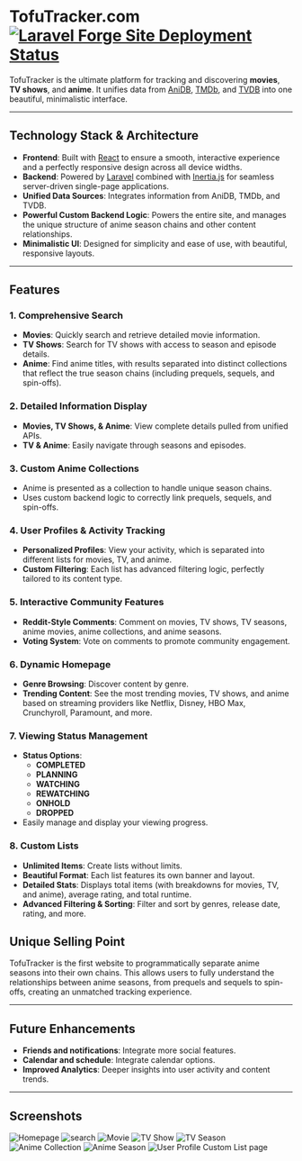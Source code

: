 # TofuTracker.com [![Laravel Forge Site Deployment Status](https://img.shields.io/endpoint?url=https%3A%2F%2Fforge.laravel.com%2Fsite-badges%2Fabc1c5a4-917e-43a6-aca6-5857b2ea29d1%3Fdate%3D1%26label%3D1%26commit%3D1&style=plastic)](https://forge.laravel.com/servers/873629/sites/2578047)

TofuTracker is the ultimate platform for tracking and discovering **movies**, **TV shows**, and **anime**. It unifies data from [AniDB](https://anidb.net), [TMDb](https://www.themoviedb.org), and [TVDB](https://thetvdb.com) into one beautiful, minimalistic interface.

---

## Technology Stack & Architecture

- **Frontend**: Built with [React](https://react.dev) to ensure a smooth, interactive experience and a perfectly responsive design across all device widths.
- **Backend**: Powered by [Laravel](https://laravel.com) combined with [Inertia.js](https://inertiajs.com) for seamless server-driven single-page applications.
- **Unified Data Sources**: Integrates information from AniDB, TMDb, and TVDB.
- **Powerful Custom Backend Logic**: Powers the entire site, and manages the unique structure of anime season chains and other content relationships.
- **Minimalistic UI**: Designed for simplicity and ease of use, with beautiful, responsive layouts.

---

## Features

### 1. Comprehensive Search
- **Movies**: Quickly search and retrieve detailed movie information.
- **TV Shows**: Search for TV shows with access to season and episode details.
- **Anime**: Find anime titles, with results separated into distinct collections that reflect the true season chains (including prequels, sequels, and spin-offs).

### 2. Detailed Information Display
- **Movies, TV Shows, & Anime**: View complete details pulled from unified APIs.
- **TV & Anime**: Easily navigate through seasons and episodes.

### 3. Custom Anime Collections
- Anime is presented as a collection to handle unique season chains.
- Uses custom backend logic to correctly link prequels, sequels, and spin-offs.

### 4. User Profiles & Activity Tracking
- **Personalized Profiles**: View your activity, which is separated into different lists for movies, TV, and anime.
- **Custom Filtering**: Each list has advanced filtering logic, perfectly tailored to its content type.

### 5. Interactive Community Features
- **Reddit-Style Comments**: Comment on movies, TV shows, TV seasons, anime movies, anime collections, and anime seasons.
- **Voting System**: Vote on comments to promote community engagement.

### 6. Dynamic Homepage
- **Genre Browsing**: Discover content by genre.
- **Trending Content**: See the most trending movies, TV shows, and anime based on streaming providers like Netflix, Disney, HBO Max, Crunchyroll, Paramount, and more.

### 7. Viewing Status Management
- **Status Options**:
  - **COMPLETED**
  - **PLANNING**
  - **WATCHING**
  - **REWATCHING**
  - **ONHOLD**
  - **DROPPED**
- Easily manage and display your viewing progress.

### 8. Custom Lists
- **Unlimited Items**: Create lists without limits.
- **Beautiful Format**: Each list features its own banner and layout.
- **Detailed Stats**: Displays total items (with breakdowns for movies, TV, and anime), average rating, and total runtime.
- **Advanced Filtering & Sorting**: Filter and sort by genres, release date, rating, and more.



## Unique Selling Point

TofuTracker is the first website to programmatically separate anime seasons into their own chains. This allows users to fully understand the relationships between anime seasons, from prequels and sequels to spin-offs, creating an unmatched tracking experience.

---

## Future Enhancements

- **Friends and notifications**: Integrate more social features.
- **Calendar and schedule**: Integrate calendar options. 
- **Improved Analytics**: Deeper insights into user activity and content trends.

---

## Screenshots

![Homepage](https://github.com/user-attachments/assets/2e8e0550-d475-4362-82a6-2f319c08ab91)
![search](https://github.com/user-attachments/assets/ed8b3319-8d93-4baa-8367-643ea88506da)
![Movie](https://github.com/user-attachments/assets/2b031cdd-53e8-47d4-a454-0bb3852f6a58)
![TV Show](https://github.com/user-attachments/assets/f0f8e739-58d9-4cf2-afc5-c33e8d28205d)
![TV Season](https://github.com/user-attachments/assets/92b3721f-553d-42bb-9249-9e4f325f80aa)
![Anime Collection](https://github.com/user-attachments/assets/cde8a8dc-e287-40f2-a6c0-6f8af4f5736b)
![Anime Season](https://github.com/user-attachments/assets/4d88fc4c-77a8-44ba-8831-d88196d5df3f)
![User Profile Custom List page](https://github.com/user-attachments/assets/dfa096dd-8a0c-445f-9dee-4b7b193588ad)
